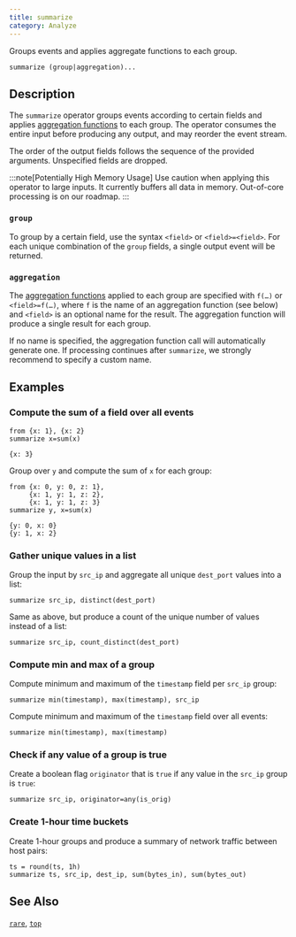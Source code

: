 ```yaml
---
title: summarize
category: Analyze
---
```


Groups events and applies aggregate functions to each group.

```tql
summarize (group|aggregation)...
```

## Description

The `summarize` operator groups events according to certain fields and applies
[aggregation functions](/reference/functions#aggregation) to each group. The operator
consumes the entire input before producing any output, and may reorder the event
stream.

The order of the output fields follows the sequence of the provided arguments.
Unspecified fields are dropped.

:::note[Potentially High Memory Usage]
Use caution when applying this operator to large inputs. It currently buffers
all data in memory. Out-of-core processing is on our roadmap.
:::

### `group`

To group by a certain field, use the syntax `<field>` or `<field>=<field>`. For
each unique combination of the `group` fields, a single output event will be
returned.

### `aggregation`

The [aggregation functions](/reference/functions#aggregation) applied to each group
are specified with `f(…)` or `<field>=f(…)`, where `f` is the name of an
aggregation function (see below) and `<field>` is an optional name for the
result. The aggregation function will produce a single result for each group.

If no name is specified, the aggregation function call will automatically
generate one. If processing continues after `summarize`, we strongly recommend
to specify a custom name.

## Examples

### Compute the sum of a field over all events

```tql
from {x: 1}, {x: 2}
summarize x=sum(x)
```

```tql
{x: 3}
```

Group over `y` and compute the sum of `x` for each group:

```tql
from {x: 0, y: 0, z: 1},
     {x: 1, y: 1, z: 2},
     {x: 1, y: 1, z: 3}
summarize y, x=sum(x)
```

```tql
{y: 0, x: 0}
{y: 1, x: 2}
```

### Gather unique values in a list

Group the input by `src_ip` and aggregate all unique `dest_port` values into a
list:

```tql
summarize src_ip, distinct(dest_port)
```

Same as above, but produce a count of the unique number of values instead of a
list:

```tql
summarize src_ip, count_distinct(dest_port)
```

### Compute min and max of a group

Compute minimum and maximum of the `timestamp` field per `src_ip` group:

```tql
summarize min(timestamp), max(timestamp), src_ip
```

Compute minimum and maximum of the `timestamp` field over all events:

```tql
summarize min(timestamp), max(timestamp)
```

### Check if any value of a group is true

Create a boolean flag `originator` that is `true` if any value in the `src_ip`
group is `true`:

```tql
summarize src_ip, originator=any(is_orig)
```

### Create 1-hour time buckets

Create 1-hour groups and produce a summary of network traffic between host
pairs:

```tql
ts = round(ts, 1h)
summarize ts, src_ip, dest_ip, sum(bytes_in), sum(bytes_out)
```

## See Also

[`rare`](/reference/operators/rare),
[`top`](/reference/operators/top)
